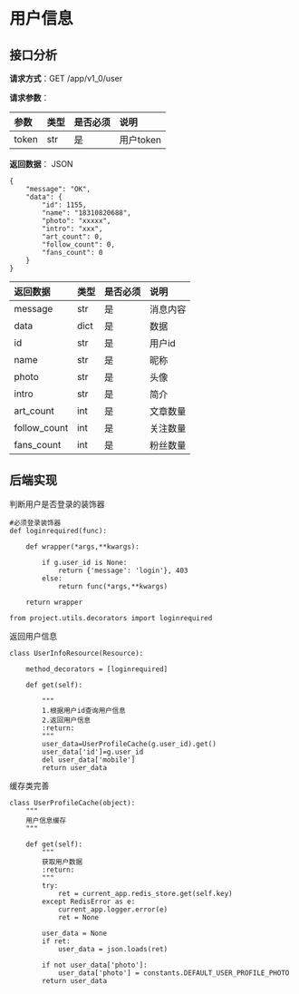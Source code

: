 # 用户信息

## 接口分析

**请求方式**：GET /app/v1\_0/user

**请求参数**：

| 参数 | 类型 | 是否必须 | 说明 |
| :--- | :--- | :--- | :--- |
| token | str | 是 | 用户token |

**返回数据**： JSON

```
{
    "message": "OK",
    "data": {
        "id": 1155,
        "name": "18310820688",
        "photo": "xxxxx",
        "intro": "xxx",
        "art_count": 0,
        "follow_count": 0,
        "fans_count": 0
    }
}
```

| 返回数据 | 类型 | 是否必须 | 说明 |
| :--- | :--- | :--- | :--- |
| message | str | 是 | 消息内容 |
| data | dict | 是 | 数据 |
| id | str | 是 | 用户id |
| name | str | 是 | 昵称 |
| photo | str | 是 | 头像 |
| intro | str | 是 | 简介 |
| art\_count | int | 是 | 文章数量 |
| follow\_count | int | 是 | 关注数量 |
| fans\_count | int | 是 | 粉丝数量 |

## 后端实现

判断用户是否登录的装饰器

```
#必须登录装饰器
def loginrequired(func):

    def wrapper(*args,**kwargs):
        
        if g.user_id is None:
            return {'message': 'login'}, 403
        else:
            return func(*args,**kwargs)

    return wrapper

from project.utils.decorators import loginrequired
```

返回用户信息

```
class UserInfoResource(Resource):

    method_decorators = [loginrequired]

    def get(self):

        """
        1.根据用户id查询用户信息
        2.返回用户信息
        :return:
        """
        user_data=UserProfileCache(g.user_id).get()
        user_data['id']=g.user_id
        del user_data['mobile']
        return user_data
```

缓存类完善

```
class UserProfileCache(object):
    """
    用户信息缓存
    """

    def get(self):
        """
        获取用户数据
        :return:
        """
        try:
            ret = current_app.redis_store.get(self.key)
        except RedisError as e:
            current_app.logger.error(e)
            ret = None

        user_data = None
        if ret:
            user_data = json.loads(ret)

        if not user_data['photo']:
            user_data['photo'] = constants.DEFAULT_USER_PROFILE_PHOTO
        return user_data
```



